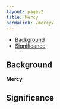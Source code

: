 ```yaml
---
layout: pagev2
title: Mercy
permalink: /mercy/
---
```

- [Background](#background)
- [Significance](#significance)

## Background

**Mercy**

## Significance
